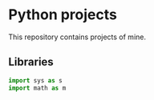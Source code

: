 # Python projects
This repository contains projects of mine. 

## Libraries 
```python
import sys as s
import math as m
```
